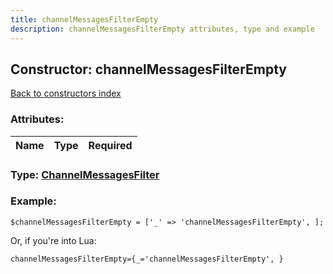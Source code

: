 ```yaml
---
title: channelMessagesFilterEmpty
description: channelMessagesFilterEmpty attributes, type and example
---
```

## Constructor: channelMessagesFilterEmpty  
[Back to constructors index](index.md)



### Attributes:

| Name     |    Type       | Required |
|----------|:-------------:|---------:|



### Type: [ChannelMessagesFilter](../types/ChannelMessagesFilter.md)


### Example:

```
$channelMessagesFilterEmpty = ['_' => 'channelMessagesFilterEmpty', ];
```  

Or, if you're into Lua:  


```
channelMessagesFilterEmpty={_='channelMessagesFilterEmpty', }

```


